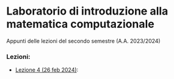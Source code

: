 # Laboratorio di introduzione alla matematica computazionale
Appunti delle lezioni del secondo semestre (A.A. 2023/2024)
### Lezioni:
- [Lezione 4 (26 feb 2024)](./Lezione%204): 

